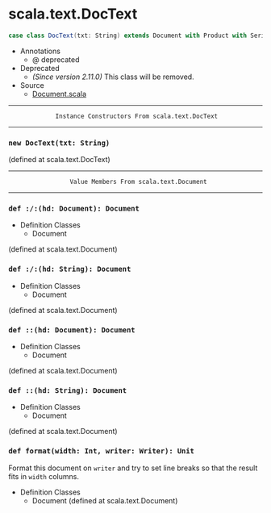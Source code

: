 
#                              scala.text.DocText                              #

```scala
case class DocText(txt: String) extends Document with Product with Serializable
```

* Annotations
  * @ deprecated
* Deprecated
  * _(Since version 2.11.0)_ This class will be removed.
* Source
  * [Document.scala](https://github.com/scala/scala/tree/6d09a1ba5f/src/library/scala/text/Document.scala#L1)


--------------------------------------------------------------------------------
                 Instance Constructors From scala.text.DocText
--------------------------------------------------------------------------------


### `new DocText(txt: String)`                                               ###

(defined at scala.text.DocText)


--------------------------------------------------------------------------------
                     Value Members From scala.text.Document
--------------------------------------------------------------------------------


### `def :/:(hd: Document): Document`                                        ###

* Definition Classes
  * Document

(defined at scala.text.Document)


### `def :/:(hd: String): Document`                                          ###

* Definition Classes
  * Document

(defined at scala.text.Document)


### `def ::(hd: Document): Document`                                         ###

* Definition Classes
  * Document

(defined at scala.text.Document)


### `def ::(hd: String): Document`                                           ###

* Definition Classes
  * Document

(defined at scala.text.Document)


### `def format(width: Int, writer: Writer): Unit`                           ###

Format this document on `writer` and try to set line breaks so that the result
fits in `width` columns.

* Definition Classes
  * Document
(defined at scala.text.Document)
